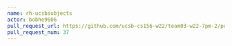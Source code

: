 ```yaml
---
name: rh-ucsbsubjects
actor: bobhe9606
pull_request_url: https://github.com/ucsb-cs156-w22/team03-w22-7pm-2/pull/37
pull_request_num: 37
---
```

